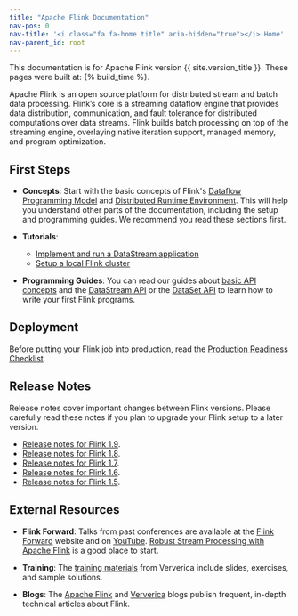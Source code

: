 ```yaml
---
title: "Apache Flink Documentation"
nav-pos: 0
nav-title: '<i class="fa fa-home title" aria-hidden="true"></i> Home'
nav-parent_id: root
---
```

<!--
Licensed to the Apache Software Foundation (ASF) under one
or more contributor license agreements.  See the NOTICE file
distributed with this work for additional information
regarding copyright ownership.  The ASF licenses this file
to you under the Apache License, Version 2.0 (the
"License"); you may not use this file except in compliance
with the License.  You may obtain a copy of the License at

  http://www.apache.org/licenses/LICENSE-2.0

Unless required by applicable law or agreed to in writing,
software distributed under the License is distributed on an
"AS IS" BASIS, WITHOUT WARRANTIES OR CONDITIONS OF ANY
KIND, either express or implied.  See the License for the
specific language governing permissions and limitations
under the License.
-->



This documentation is for Apache Flink version {{ site.version_title }}. These pages were built at: {% build_time %}.

Apache Flink is an open source platform for distributed stream and batch data processing. Flink’s core is a streaming dataflow engine that provides data distribution, communication, and fault tolerance for distributed computations over data streams. Flink builds batch processing on top of the streaming engine, overlaying native iteration support, managed memory, and program optimization.

## First Steps

- **Concepts**: Start with the basic concepts of Flink's [Dataflow Programming Model](concepts/programming-model.html) and [Distributed Runtime Environment](concepts/runtime.html). This will help you understand other parts of the documentation, including the setup and programming guides. We recommend you read these sections first.

- **Tutorials**: 
  * [Implement and run a DataStream application](./getting-started/tutorials/datastream_api.html)
  * [Setup a local Flink cluster](./getting-started/tutorials/local_setup.html)

- **Programming Guides**: You can read our guides about [basic API concepts](dev/api_concepts.html) and the [DataStream API](dev/datastream_api.html) or the [DataSet API](dev/batch/index.html) to learn how to write your first Flink programs.

## Deployment

Before putting your Flink job into production, read the [Production Readiness Checklist](ops/production_ready.html).

## Release Notes

Release notes cover important changes between Flink versions. Please carefully read these notes if you plan to upgrade your Flink setup to a later version. 

* [Release notes for Flink 1.9](release-notes/flink-1.9.html).
* [Release notes for Flink 1.8](release-notes/flink-1.8.html).
* [Release notes for Flink 1.7](release-notes/flink-1.7.html).
* [Release notes for Flink 1.6](release-notes/flink-1.6.html).
* [Release notes for Flink 1.5](release-notes/flink-1.5.html).

## External Resources

- **Flink Forward**: Talks from past conferences are available at the [Flink Forward](http://flink-forward.org/) website and on [YouTube](https://www.youtube.com/channel/UCY8_lgiZLZErZPF47a2hXMA). [Robust Stream Processing with Apache Flink](http://2016.flink-forward.org/kb_sessions/robust-stream-processing-with-apache-flink/) is a good place to start.

- **Training**: The [training materials](https://training.ververica.com/) from Ververica include slides, exercises, and sample solutions.

- **Blogs**: The [Apache Flink](https://flink.apache.org/blog/) and [Ververica](https://www.ververica.com/blog) blogs publish frequent, in-depth technical articles about Flink.
